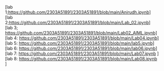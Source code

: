 
[lab 1;https://github.com/2303A51891/2303A51891/blob/main/Anirudh.ipynb]   
[lab 2;https://github.com/2303A51891/2303A51891/blob/main/Lab_02.ipynb]           
[lab 3; https://github.com/2303A51891/2303A51891/blob/main/Lab02_AIML.ipynb]        
[lab 4: https://github.com/2303A51891/2303A51891/blob/main/Lab04.ipynb]      
[lab 5: https://github.com/2303A51891/2303A51891/blob/main/lab5.ipynb]            
[lab 6: https://github.com/2303A51891/2303A51891/blob/main/lab06.ipynb]    
[lab 7: https://github.com/2303A51891/2303A51891/blob/main/Lab07.ipynb ]            
[lab 8: https://github.com/2303A51891/2303A51891/blob/main/Lab08.ipynb ]
